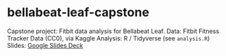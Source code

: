# bellabeat-leaf-capstone
Capstone project: Fitbit data analysis for Bellabeat Leaf.
Data: Fitbit Fitness Tracker Data (CC0), via Kaggle
Analysis: R / Tidyverse (see `analysis.R`)
Slides: [Google Slides Deck](https://docs.google.com/presentation/d/1DRC5yd1qHSQmWu1LkF2mA3odaazzVJBkR7I399XHkEY/edit?usp=sharing)

